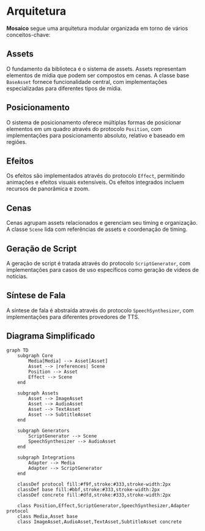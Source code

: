# Arquitetura

__Mosaico__ segue uma arquitetura modular organizada em torno de vários conceitos-chave:

## Assets
O fundamento da biblioteca é o sistema de assets. Assets representam elementos de mídia que podem ser compostos em cenas. A classe base `BaseAsset` fornece funcionalidade central, com implementações especializadas para diferentes tipos de mídia.

## Posicionamento
O sistema de posicionamento oferece múltiplas formas de posicionar elementos em um quadro através do protocolo `Position`, com implementações para posicionamento absoluto, relativo e baseado em regiões.

## Efeitos
Os efeitos são implementados através do protocolo `Effect`, permitindo animações e efeitos visuais extensíveis. Os efeitos integrados incluem recursos de panorâmica e zoom.

## Cenas
Cenas agrupam assets relacionados e gerenciam seu timing e organização. A classe `Scene` lida com referências de assets e coordenação de timing.

## Geração de Script
A geração de script é tratada através do protocolo `ScriptGenerator`, com implementações para casos de uso específicos como geração de vídeos de notícias.

## Síntese de Fala
A síntese de fala é abstraída através do protocolo `SpeechSynthesizer`, com implementações para diferentes provedores de TTS.

## Diagrama Simplificado

```mermaid
graph TD
    subgraph Core
        Media[Media] --> Asset[Asset]
        Asset --> |references| Scene
        Position --> Asset
        Effect --> Scene
    end

    subgraph Assets
        Asset --> ImageAsset
        Asset --> AudioAsset
        Asset --> TextAsset
        Asset --> SubtitleAsset
    end

    subgraph Generators
        ScriptGenerator --> Scene
        SpeechSynthesizer --> AudioAsset
    end

    subgraph Integrations
        Adapter --> Media
        Adapter --> ScriptGenerator
    end

    classDef protocol fill:#f9f,stroke:#333,stroke-width:2px
    classDef base fill:#bbf,stroke:#333,stroke-width:2px
    classDef concrete fill:#dfd,stroke:#333,stroke-width:2px

    class Position,Effect,ScriptGenerator,SpeechSynthesizer,Adapter protocol
    class Media,Asset base
    class ImageAsset,AudioAsset,TextAsset,SubtitleAsset concrete
```
